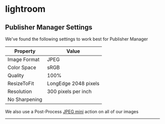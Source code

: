 # lightroom

## Publisher Manager Settings

We've found the following settings to work best for Publisher Manager

| Property      | Value                |
| ------------- | -------------------- |
| Image Format  | JPEG                 |
| Color Space   | sRGB                 |
| Quality       | 100%                 |
| ResizeToFit   | LongEdge 2048 pixels |
| Resolution    | 300 pixels per inch  |
| No Sharpening |                      |

We also use a Post-Process [JPEG mini](https://www.jpegmini.com/) action on all of our images

---
